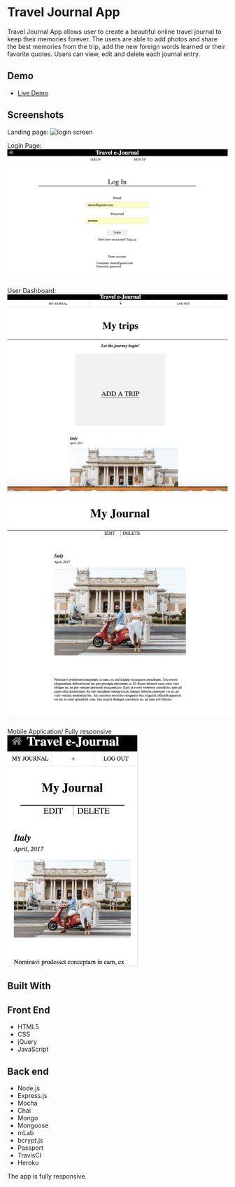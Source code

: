 # Travel Journal App

Travel Journal App allows user to create a beautiful online travel journal to 
keep their memories forever. The users are able to add photos and share the best memories from the trip,
add the new foreign words learned or their favorite quotes. Users can view, edit and delete each journal
entry.

## Demo
- [Live Demo](https://travel-journal-app.herokuapp.com/)

## Screenshots

Landing page:
![login screen](screenshots/1.png)

Login Page:
![login page](screenshots/3.png)

User Dashboard:
![user dashboard](screenshots/5.png)

![entry](screenshots/6.png)

Mobile Application/ Fully responsive
<img src="screenshots/7.png" width="300">



## Built With
## Front End 

- HTML5
- CSS
- jQuery
- JavaScript


## Back end

- Node.js
- Express.js
- Mocha
- Chai
- Mongo
- Mongoose
- mLab
- bcrypt.js
- Passport
- TravisCI
- Heroku

The app is fully responsive.


